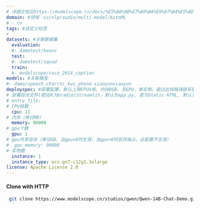 ```yaml
---
# 详细文档见https://modelscope.cn/docs/%E5%88%9B%E7%A9%BA%E9%97%B4%E5%8D%A1%E7%89%87
domain: #领域：cv/nlp/audio/multi-modal/AutoML
# - cv
tags: #自定义标签
- 
datasets: #关联数据集
  evaluation: 
  #- damotest/beans
  test:
  #- damotest/squad
  train:
  #- modelscope/coco_2014_caption
models: #关联模型
#- damo/speech_charctc_kws_phone-xiaoyunxiaoyun
deployspec: #部署配置，默认上限CPU4核、内存8GB、无GPU、单实例，超过此规格请联系管理员配置才能生效
# 部署启动文件(若SDK为Gradio/Streamlit，默认为app.py, 若为Static HTML, 默认为index.html)
# entry_file: 
# CPU核数
  cpu: 11
# 内存（单位MB)
  memory: 90000
# gpu个数
  gpu: 1
# gpu共享显存（单位GB，当gpu=0时生效，当gpu>0时显存独占，此配置不生效）
#  gpu_memory: 90000
# 实例数
  instance: 1
  instance_type: ecs.gn7-c12g1.3xlarge
license: Apache License 2.0
---
```

#### Clone with HTTP
```bash
 git clone https://www.modelscope.cn/studios/qwen/Qwen-14B-Chat-Demo.git
```